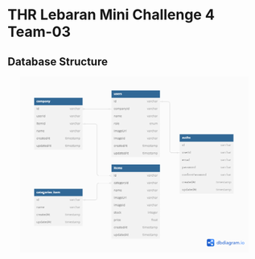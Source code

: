 # THR Lebaran Mini Challenge 4 Team-03

## Database Structure

<p align="center" width="100%">
    <img width="90%" src="./public/img/Mini Chapter 04.png"> 
</p>
